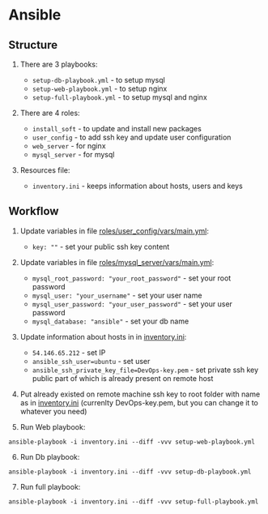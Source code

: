 # Ansible

## Structure

1. There are 3 playbooks:
   -  `setup-db-playbook.yml` - to setup mysql
   -  `setup-web-playbook.yml` - to setup nginx
   -  `setup-full-playbook.yml` - to setup mysql and nginx

1. There are 4 roles:
   - `install_soft` - to update and install new packages
   - `user_config` - to add ssh key and update user configuration
   - `web_server` - for nginx
   - `mysql_server` - for mysql

1. Resources file:
   - `inventory.ini` - keeps information about hosts, users and keys
  
## Workflow

1. Update variables in file [roles/user_config/vars/main.yml](Ansible/roles/user_config/vars/main.yml):
   - `key: ""` - set your public ssh key content

2. Update variables in file [roles/mysql_server/vars/main.yml](Ansible/roles/mysql_server/vars/main.yml):
   - `mysql_root_password: "your_root_password"` - set your root password
   - `mysql_user: "your_username"` - set your user name
   - `mysql_user_password: "your_user_password"` - set your user password
   - `mysql_database: "ansible"` - set your db name
  
3. Update information about hosts in in [inventory.ini](Ansible/inventory.ini):
   - `54.146.65.212` - set IP
   - `ansible_ssh_user=ubuntu` - set user
   - `ansible_ssh_private_key_file=DevOps-key.pem` - set private ssh key public part of which is already present on remote host

4.   Put already existed on remote machine ssh key to root folder with name as in [inventory.ini](Ansible/inventory.ini) (currenlty DevOps-key.pem, but you can change it to whatever you need)

5. Run Web playbook:
```
ansible-playbook -i inventory.ini --diff -vvv setup-web-playbook.yml
```

6. Run Db playbook:
```
ansible-playbook -i inventory.ini --diff -vvv setup-db-playbook.yml
```

7. Run full playbook:
```
ansible-playbook -i inventory.ini --diff -vvv setup-full-playbook.yml
```
